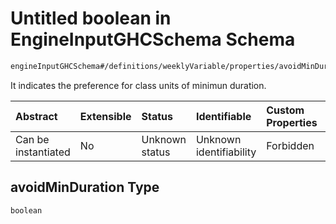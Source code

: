# Untitled boolean in EngineInputGHCSchema Schema

```txt
engineInputGHCSchema#/definitions/weeklyVariable/properties/avoidMinDuration
```

It indicates the preference for class units of minimun duration.

| Abstract            | Extensible | Status         | Identifiable            | Custom Properties | Additional Properties | Access Restrictions | Defined In                                                        |
| :------------------ | :--------- | :------------- | :---------------------- | :---------------- | :-------------------- | :------------------ | :---------------------------------------------------------------- |
| Can be instantiated | No         | Unknown status | Unknown identifiability | Forbidden         | Allowed               | none                | [ghc.schema.json*](../out/ghc.schema.json "open original schema") |

## avoidMinDuration Type

`boolean`
